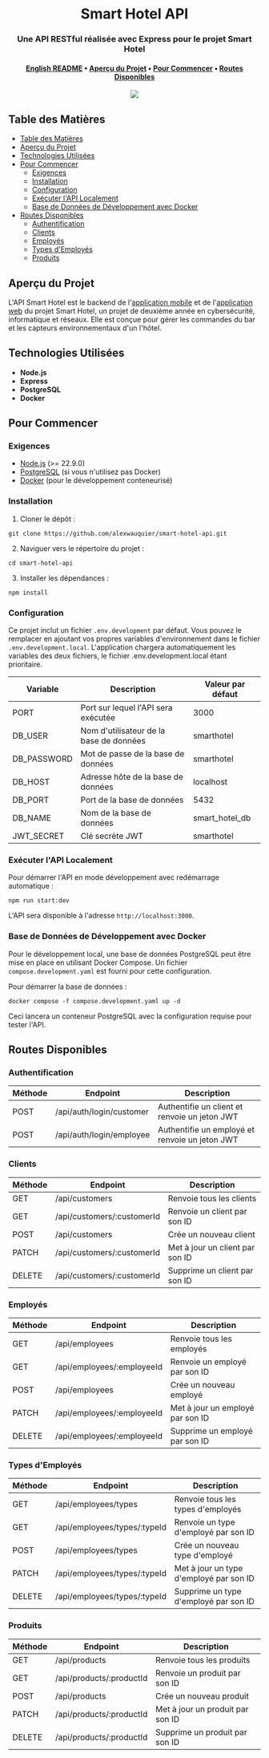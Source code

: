 <div align="center">
  <h1>Smart Hotel API</h1>

  <h3>Une API RESTful réalisée avec Express pour le projet Smart Hotel</h3>

  <h4>
    <a href="https://github.com/alexwauquier/smart-hotel-api/blob/main/README.md">English README</a>
    •
    <a href="#aperçu-du-projet">Aperçu du Projet</a>
    •
    <a href="#pour-commencer">Pour Commencer</a>
    •
    <a href="#routes-disponibles">Routes Disponibles</a>
  </h4>

  <img src="https://img.shields.io/github/v/release/alexwauquier/smart-hotel-api?label=version" />
</div>

## Table des Matières

- [Table des Matières](#table-des-matières)
- [Aperçu du Projet](#aperçu-du-projet)
- [Technologies Utilisées](#technologies-utilisées)
- [Pour Commencer](#pour-commencer)
  - [Exigences](#exigences)
  - [Installation](#installation)
  - [Configuration](#configuration)
  - [Exécuter l'API Localement](#exécuter-lapi-localement)
  - [Base de Données de Développement avec Docker](#base-de-données-de-développement-avec-docker)
- [Routes Disponibles](#routes-disponibles)
  - [Authentification](#authentification)
  - [Clients](#clients)
  - [Employés](#employés)
  - [Types d'Employés](#types-demployés)
  - [Produits](#produits)

## Aperçu du Projet

L'API Smart Hotel est le backend de l'[application mobile](https://github.com/alexwauquier/smart-hotel-mobile-app) et de l'[application web](https://github.com/alexwauquier/smart-hotel-web-app) du projet Smart Hotel, un projet de deuxième année en cybersécurité, informatique et réseaux. Elle est conçue pour gérer les commandes du bar et les capteurs environnementaux d'un l'hôtel.

## Technologies Utilisées

- **Node.js**
- **Express**
- **PostgreSQL**
- **Docker**

## Pour Commencer

### Exigences

- [Node.js](https://nodejs.org/) (>= 22.9.0)
- [PostgreSQL](https://www.postgresql.org/) (si vous n'utilisez pas Docker)
- [Docker](https://www.docker.com/) (pour le développement conteneurisé)

### Installation

1. Cloner le dépôt :
```
git clone https://github.com/alexwauquier/smart-hotel-api.git
```

2. Naviguer vers le répertoire du projet :
```
cd smart-hotel-api
```

3. Installer les dépendances :
```
npm install
```

### Configuration

Ce projet inclut un fichier `.env.development` par défaut. Vous pouvez le remplacer en ajoutant vos propres variables d'environnement dans le fichier `.env.development.local`. L'application chargera automatiquement les variables des deux fichiers, le fichier .env.development.local étant prioritaire.

| Variable    | Description                             | Valeur par défaut  |
| ----------- | --------------------------------------- | ------------------ |
| PORT        | Port sur lequel l'API sera exécutée     | 3000               |
| DB_USER     | Nom d'utilisateur de la base de données | smarthotel         |
| DB_PASSWORD | Mot de passe de la base de données      | smarthotel         |
| DB_HOST     | Adresse hôte de la base de données      | localhost          |
| DB_PORT     | Port de la base de données              | 5432               |
| DB_NAME     | Nom de la base de données               | smart_hotel_db     |
| JWT_SECRET  | Clé secrète JWT                         | smarthotel         |

### Exécuter l'API Localement

Pour démarrer l'API en mode développement avec redémarrage automatique :
```
npm run start:dev
```

L'API sera disponible à l'adresse `http://localhost:3000`.

### Base de Données de Développement avec Docker

Pour le développement local, une base de données PostgreSQL peut être mise en place en utilisant Docker Compose. Un fichier `compose.development.yaml` est fourni pour cette configuration.

Pour démarrer la base de données :
```
docker compose -f compose.development.yaml up -d
```

Ceci lancera un conteneur PostgreSQL avec la configuration requise pour tester l'API.

## Routes Disponibles

### Authentification

| Méthode | Endpoint                 | Description                                    |
| ------- | ------------------------ | ---------------------------------------------- |
| POST    | /api/auth/login/customer | Authentifie un client et renvoie un jeton JWT  |
| POST    | /api/auth/login/employee | Authentifie un employé et renvoie un jeton JWT |

### Clients

| Méthode | Endpoint                   | Description                     |
| ------- | -------------------------- | ------------------------------- |
| GET     | /api/customers             | Renvoie tous les clients        |
| GET     | /api/customers/:customerId | Renvoie un client par son ID    |
| POST    | /api/customers             | Crée un nouveau client          |
| PATCH   | /api/customers/:customerId | Met à jour un client par son ID |
| DELETE  | /api/customers/:customerId | Supprime un client par son ID   |

### Employés

| Méthode | Endpoint                   | Description                      |
| ------- | -------------------------- | -------------------------------- |
| GET     | /api/employees             | Renvoie tous les employés        |
| GET     | /api/employees/:employeeId | Renvoie un employé par son ID    |
| POST    | /api/employees             | Crée un nouveau employé          |
| PATCH   | /api/employees/:employeeId | Met à jour un employé par son ID |
| DELETE  | /api/employees/:employeeId | Supprime un employé par son ID   |

### Types d'Employés

| Méthode | Endpoint                     | Description                             |
| ------- | ---------------------------- | --------------------------------------- |
| GET     | /api/employees/types         | Renvoie tous les types d'employés       |
| GET     | /api/employees/types/:typeId | Renvoie un type d'employé par son ID    |
| POST    | /api/employees/types         | Crée un nouveau type d'employé          |
| PATCH   | /api/employees/types/:typeId | Met à jour un type d'employé par son ID |
| DELETE  | /api/employees/types/:typeId | Supprime un type d'employé par son ID   |

### Produits

| Méthode | Endpoint                 | Description                      |
| ------- | ------------------------ | -------------------------------- |
| GET     | /api/products            | Renvoie tous les produits        |
| GET     | /api/products/:productId | Renvoie un produit par son ID    |
| POST    | /api/products            | Crée un nouveau produit          |
| PATCH   | /api/products/:productId | Met à jour un produit par son ID |
| DELETE  | /api/products/:productId | Supprime un produit par son ID   |
